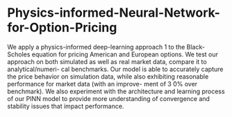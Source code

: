# Physics-informed-Neural-Network-for-Option-Pricing
We apply a physics-informed deep-learning approach 1 to the Black-Scholes equation for pricing American and European options. We test our approach on both simulated as well as real market data, compare it to analytical/numeri- cal benchmarks. Our model is able to accurately capture the price behavior on simulation data, while also exhibiting reasonable performance for market data (with an improve- ment of 3 ̃0% over benchmark). We also experiment with the architecture and learning process of our PINN model to provide more understanding of convergence and stability issues that impact performance.
